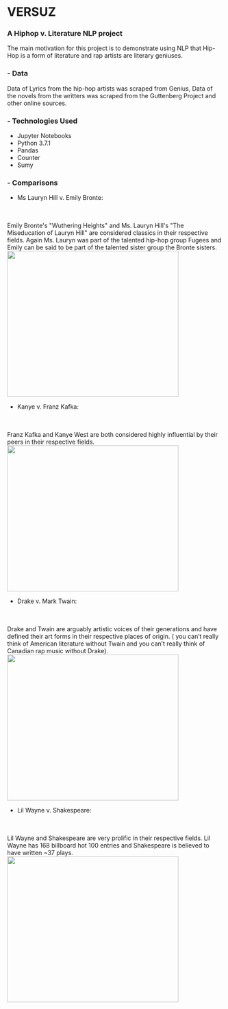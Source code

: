 # VERSUZ
### A Hiphop v. Literature NLP project

The main motivation for this project is to demonstrate using NLP that Hip-Hop is a form of literature and rap artists are literary geniuses.


### - Data
Data of Lyrics from the hip-hop artists was scraped from Genius, Data of the novels from the writters was scraped from the Guttenberg Project and other online sources.

### - Technologies Used
- Jupyter Notebooks
- Python 3.7.1
- Pandas
- Counter 
- Sumy 


### - Comparisons
- Ms Lauryn Hill v. Emily Bronte:
<br />
<br /> Emily Bronte's "Wuthering Heights" and Ms. Lauryn Hill's "The Miseducation of Lauryn Hill" are considered classics in their respective fields. Again Ms. Lauryn was part of the talented hip-hop group Fugees and Emily can be said to be part of the talented sister group the Bronte sisters.
<img src="https://github.com/acheamponge/VERSUZ/blob/master/img/0.jpg" align="middle" height="340" width="400">

- Kanye v. Franz Kafka:
<br />
<br /> Franz Kafka and Kanye West are both considered highly influential by their peers in their respective fields.
<img src="https://github.com/acheamponge/VERSUZ/blob/master/img/2.jpg" align="middle" height="340" width="400">

- Drake v. Mark Twain:
<br />
<br /> Drake and Twain are arguably artistic voices of their generations and have defined their art forms in their respective places of origin. ( you can’t really think of American literature without Twain and you can’t really think of Canadian rap music without Drake).
<img src="https://github.com/acheamponge/VERSUZ/blob/master/img/1.jpg" align="middle" height="340" width="400">

- Lil Wayne v. Shakespeare:
<br />
<br /> Lil Wayne and Shakespeare are very prolific in their respective fields. Lil Wayne has 168 billboard hot 100 entries and Shakespeare is believed to have written ~37 plays.
<img src="https://github.com/acheamponge/VERSUZ/blob/master/img/3.JPG" align="middle" height="340" width="400">
